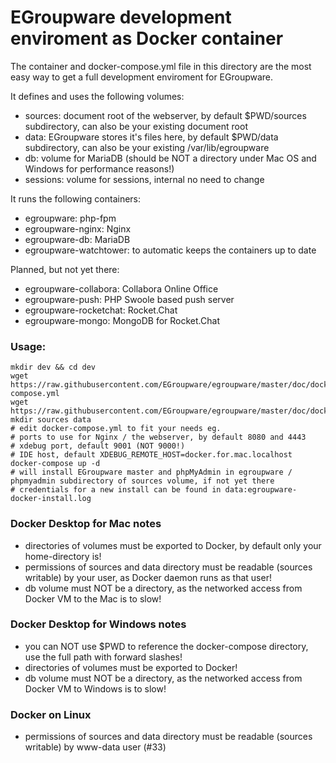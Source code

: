 # EGroupware development enviroment as Docker container

The container and docker-compose.yml file in this directory are the most easy way to get a full development enviroment for EGroupware.

It defines and uses the following volumes:
* sources: document root of the webserver, by default $PWD/sources subdirectory, can also be your existing document root
* data: EGroupware stores it's files here, by default $PWD/data subdirectory, can also be your existing /var/lib/egroupware
* db: volume for MariaDB (should be NOT a directory under Mac OS and Windows for performance reasons!)
* sessions: volume for sessions, internal no need to change

It runs the following containers:
* egroupware: php-fpm
* egroupware-nginx: Nginx
* egroupware-db: MariaDB
* egroupware-watchtower: to automatic keeps the containers up to date

Planned, but not yet there:
* egroupware-collabora: Collabora Online Office
* egroupware-push: PHP Swoole based push server
* egroupware-rocketchat: Rocket.Chat
* egroupware-mongo: MongoDB for Rocket.Chat

### Usage:
```
mkdir dev && cd dev
wget https://raw.githubusercontent.com/EGroupware/egroupware/master/doc/docker/development/docker-compose.yml
wget https://raw.githubusercontent.com/EGroupware/egroupware/master/doc/docker/development/nginx.conf
mkdir sources data
# edit docker-compose.yml to fit your needs eg.
# ports to use for Nginx / the webserver, by default 8080 and 4443
# xdebug port, default 9001 (NOT 9000!)
# IDE host, default XDEBUG_REMOTE_HOST=docker.for.mac.localhost
docker-compose up -d
# will install EGroupware master and phpMyAdmin in egroupware / phpmyadmin subdirectory of sources volume, if not yet there
# credentials for a new install can be found in data:egroupware-docker-install.log
```

### Docker Desktop for Mac notes
* directories of volumes must be exported to Docker, by default only your home-directory is!
* permissions of sources and data directory must be readable (sources writable) by your user, as Docker daemon runs as that user!
* db volume must NOT be a directory, as the networked access from Docker VM to the Mac is to slow!

### Docker Desktop for Windows notes
* you can NOT use $PWD to reference the docker-compose directory, use the full path with forward slashes!
* directories of volumes must be exported to Docker!
* db volume must NOT be a directory, as the networked access from Docker VM to Windows is to slow!

### Docker on Linux
* permissions of sources and data directory must be readable (sources writable) by www-data user (#33)

